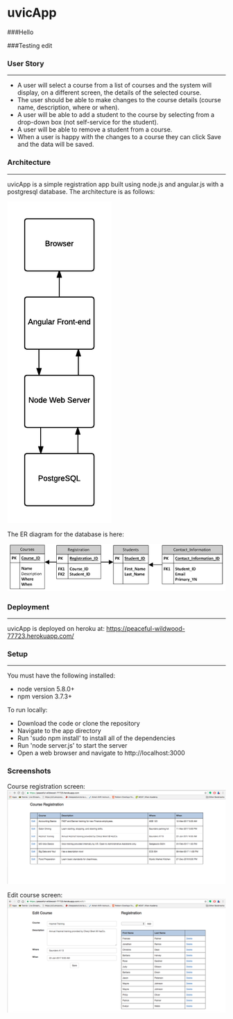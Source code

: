 # uvicApp

###Hello

###Testing edit

### User Story
---
 - A user will select a course from a list of courses and the system will display, on a different screen, the details of the selected course.
 - The user should be able to make changes to the course details (course name, description, where or when).
 - A user will be able to add a student to the course by selecting from a drop-down box (not self-service for the student).
 - A user will be able to remove a student from a course.
 - When a user is happy with the changes to a course they can click Save and the data will be saved.

### Architecture
---
uvicApp is a simple registration app built using node.js and angular.js with a postgresql database. The architecture is as follows:

![Architecture](images/architecture.png)

The ER diagram for the database is here:

![ER](images/er.png)

### Deployment
---
uvicApp is deployed on heroku at:
https://peaceful-wildwood-77723.herokuapp.com/
### Setup
---
You must have the following installed:
 - node version 5.8.0+
 - npm version 3.7.3+

To run locally:
 - Download the code or clone the repository
 - Navigate to the app directory
 - Run 'sudo npm install' to install all of the dependencies
 - Run 'node server.js' to start the server
 - Open a web browser and navigate to http://localhost:3000

### Screenshots
Course registration screen:
![cr](images/cr.png)

Edit course screen:
![edit](images/edit.png)
